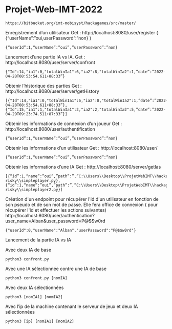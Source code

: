 # Projet-Web-IMT-2022

```
https://bitbucket.org/imt-mobisyst/hackagames/src/master/
```

Enregistrement d’un utilisateur
Get : http://localhost:8080/user/register ( {“userName”:”oui,userPassword”:”non} )
```
{“userId”:1,“userName”:”oui”,”userPassword”:”non}
```

Lancement d’une partie IA vs IA.
Get : http://localhost:8080/user/server/confront
```
{"Id":14,"ia1":0,"totalWinIa1":6,"ia2":8,"totalWinIa2":1,”date”:”2022-04-28T08:53:54.611+88:33”}
```

Obtenir l’historique des parties
Get : http://localhost:8080/user/server/getHistory
```
[{"Id":14,"ia1":0,"totalWinIa1":6,"ia2":8,"totalWinIa2":1,”date”:”2022-04-28T08:53:54.611+88:33”},
{"Id":15,"ia1":1,"totalWinIa1":2,"ia2":2,"totalWinIa2":5,”date”:”2022-04-29T09:23:74.511+87:33”}]
```

Obtenir les informations de connexion d’un joueur
Get : http://localhost:8080/user/authentification
```
{“userId”:1,“userName”:”oui”,”userPassword”:”non}
```

Obtenir les informations d’un utilisateur
Get : http://localhost:8080/user/
```
{“userId”:1,“userName”:”oui”,”userPassword”:”non}
```

Obtenir les informations d’une IA
Get : http://localhost:8080/server/getIas
```
[{“id”:1,“name”:”oui”,”path”:”,”C:\\Users\\Desktop\\ProjetWebIMT\\hackagames\\games-risky\\simpleplayer.py},{“id”:1,“name”:”oui”,”path”:”,”C:\\Users\\Desktop\\ProjetWebIMT\\hackagames\\games-risky\\simpleplayer2.py}]
```

Création d'un endpoint pour récupérer l'id d'un utilisateur en fonction de son pseudo et de son mot de passe. Elle fera office de connexion ( pour récupérer l'id et effectuer les actions suivantes)
http://localhost:8080/user/authentication?user_name=Alban&user_password=P@$$w0rd
```
{"userId":0,"userName":"Alban","userPassword":"P@$$w0rd"}
```


Lancement de la partie IA vs IA

Avec deux IA de base
```
python3 confront.py
```

Avec une IA sélectionnée contre une IA de base
```
python3 confront.py [nomIA]
```

Avec deux IA sélectionnées
```
python3 [nomIA1] [nomIA2]
```

Avec l’ip de la machine contenant le serveur de jeux et deux IA sélectionnées 
```
python3 [ip] [nomIA1] [nomIA2]
```
